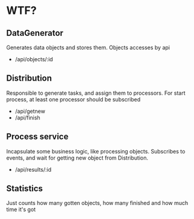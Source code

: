 # WTF?

## DataGenerator

Generates data objects and stores them. Objects accesses by api
- /api/objects/:id

## Distribution

Responsible to generate tasks, and assign them to processors. For start process,
at least one processor should be subscribed

- /api/getnew
- /api/finish

## Process service

Incapsulate some business logic, like processing objects. Subscribes to events,
and wait for getting new object from Distribution.

- /api/results/:id

## Statistics

Just counts how many gotten objects, how many finished and how much time it's got
